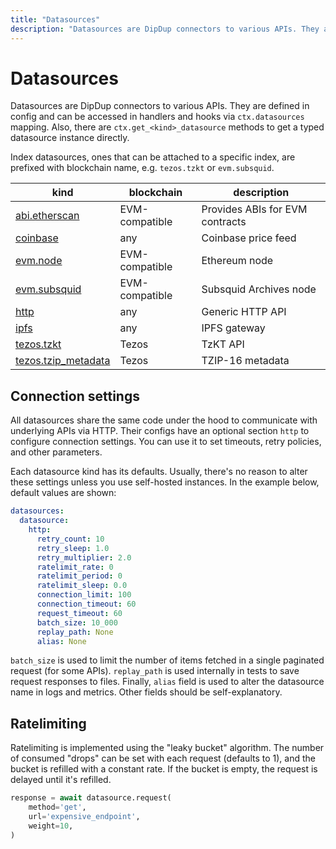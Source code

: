 ```yaml
---
title: "Datasources"
description: "Datasources are DipDup connectors to various APIs. They are defined in config and can be accessed in handlers and hooks via `ctx.datasources` mapping. Also, there are `ctx.get_<kind>_datasource` methods to get a typed datasource instance directly."
---
```


# Datasources

Datasources are DipDup connectors to various APIs. They are defined in config and can be accessed in handlers and hooks via `ctx.datasources` mapping. Also, there are `ctx.get_<kind>_datasource` methods to get a typed datasource instance directly.

Index datasources, ones that can be attached to a specific index, are prefixed with blockchain name, e.g. `tezos.tzkt` or `evm.subsquid`.

| kind                                                       | blockchain     | description                     |
| ---------------------------------------------------------- | -------------- | ------------------------------- |
| [abi.etherscan](../3.datasources/1.abi_etherscan.md)       | EVM-compatible | Provides ABIs for EVM contracts |
| [coinbase](../3.datasources/2.coinbase.md)                 | any            | Coinbase price feed             |
| [evm.node](../3.datasources/3.evm_node.md)                 | EVM-compatible | Ethereum node                   |
| [evm.subsquid](../3.datasources/4.evm_subsquid.md)         | EVM-compatible | Subsquid Archives node          |
| [http](../3.datasources/5.http.md)                         | any            | Generic HTTP API                |
| [ipfs](../3.datasources/6.ipfs.md)                         | any            | IPFS gateway                    |
| [tezos.tzkt](../3.datasources/7.tezos_tzkt.md)             | Tezos          | TzKT API                        |
| [tezos.tzip_metadata](../3.datasources/8.tzip_metadata.md) | Tezos          | TZIP-16 metadata                |

## Connection settings

All datasources share the same code under the hood to communicate with underlying APIs via HTTP. Their configs have an optional section `http` to configure connection settings. You can use it to set timeouts, retry policies, and other parameters.

Each datasource kind has its defaults. Usually, there's no reason to alter these settings unless you use self-hosted instances. In the example below, default values are shown:

```yaml [dipdup.yaml]
datasources:
  datasource:
    http:
      retry_count: 10
      retry_sleep: 1.0
      retry_multiplier: 2.0
      ratelimit_rate: 0
      ratelimit_period: 0
      ratelimit_sleep: 0.0
      connection_limit: 100
      connection_timeout: 60
      request_timeout: 60
      batch_size: 10_000
      replay_path: None
      alias: None
```

`batch_size` is used to limit the number of items fetched in a single paginated request (for some APIs). `replay_path` is used internally in tests to save request responses to files. Finally, `alias` field is used to alter the datasource name in logs and metrics. Other fields should be self-explanatory.

## Ratelimiting

Ratelimiting is implemented using the "leaky bucket" algorithm. The number of consumed "drops" can be set with each request (defaults to 1), and the bucket is refilled with a constant rate. If the bucket is empty, the request is delayed until it's refilled.

```python
response = await datasource.request(
    method='get',
    url='expensive_endpoint',
    weight=10,
)
```
